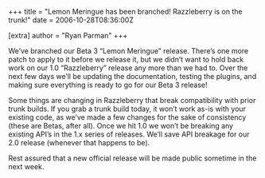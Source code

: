 +++
title = "Lemon Meringue has been branched!  Razzleberry is on the trunk!"
date = 2006-10-28T08:36:00Z

[extra]
author = "Ryan Parman"
+++

We’ve branched our Beta 3 “Lemon Meringue” release. There’s one more patch to apply to it before we release it, but we didn’t want to hold back work on our 1.0 “Razzleberry” release any more than we had to. Over the next few days we’ll be updating the documentation, testing the plugins, and making sure everything is ready to go for our Beta 3 release!

Some things are changing in Razzleberry that break compatibility with prior trunk builds. If you grab a trunk build today, it won’t work as-is with your existing code, as we’ve made a few changes for the sake of consistency (these are Betas, after all). Once we hit 1.0 we won’t be breaking any existing API’s in the 1.x series of releases. We’ll save API breakage for our 2.0 release (whenever that happens to be).

Rest assured that a new official release will be made public sometime in the next week.
